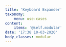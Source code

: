 ```yaml
---
title: 'Keyboard Expander'
taxonomy:
    menu: use-cases
content:
    items: '@self.modular'
date: '17:38 10-03-2020'
body_classes: modular
---
```


